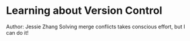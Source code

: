 # Learning about Version Control
Author: Jessie Zhang
Solving merge conflicts takes conscious effort, but I can do it!
